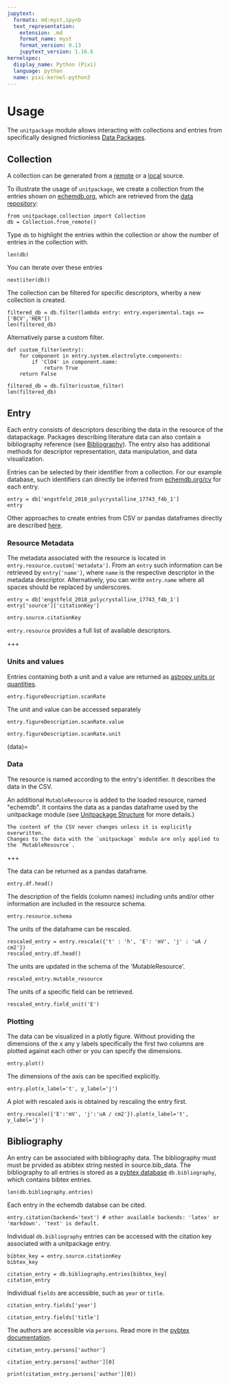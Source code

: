 ```yaml
---
jupytext:
  formats: md:myst,ipynb
  text_representation:
    extension: .md
    format_name: myst
    format_version: 0.13
    jupytext_version: 1.16.6
kernelspec:
  display_name: Python (Pixi)
  language: python
  name: pixi-kernel-python3
---
```


# Usage

The `unitpackage` module allows interacting with collections and entries from specifically designed frictionless [Data Packages](unitpackage.md).

## Collection

A collection can be generated from a [remote](../api/remote.md) or a [local](../api/local.md) source.

To illustrate the usage of `unitpackage`, we create a collection from the entries shown on [echemdb.org](https://www.echemdb.org/cv),
which are retrieved from the [data repository](https://github.com/echemdb/electrochemistry-data):

```{code-cell} ipython3
from unitpackage.collection import Collection
db = Collection.from_remote()
```

Type `db` to highlight the entries within the collection or show the number of entries in the collection with.

```{code-cell} ipython3
len(db)
```

You can iterate over these entries

```{code-cell} ipython3
next(iter(db))
```

The collection can be filtered for specific descriptors,
wherby a new collection is created.

```{code-cell} ipython3
filtered_db = db.filter(lambda entry: entry.experimental.tags == ['BCV','HER'])
len(filtered_db)
```

Alternatively parse a custom filter.

```{code-cell} ipython3
def custom_filter(entry):
    for component in entry.system.electrolyte.components:
        if 'ClO4' in component.name:
            return True
    return False

filtered_db = db.filter(custom_filter)
len(filtered_db)
```

## Entry

Each entry consists of descriptors describing the data in the resource of the datapackage. Packages describing literature data can also contain a bibliography reference (see [Bibliography](#bibliography)).
The entry also has additional methods for descriptor representation, data manipulation, and data visualization.

Entries can be selected by their identifier from a collection. For our example database, such identifiers can directly be inferred from [echemdb.org/cv](https://www.echemdb.org/cv) for each entry.

```{code-cell} ipython3
entry = db['engstfeld_2018_polycrystalline_17743_f4b_1']
entry
```

Other approaches to create entries from CSV or pandas dataframes directly are described [here](load_and_save.md).

### Resource Metadata

The metadata associated with the resource is located in `entry.resource.custom['metadata']`.
From an `entry` such information can be retrieved by `entry['name']`,
where `name` is the respective descriptor in the metadata descriptor.
Alternatively, you can write `entry.name` where all spaces should be replaced by underscores.

```{code-cell} ipython3
entry = db['engstfeld_2018_polycrystalline_17743_f4b_1']
entry['source']['citationKey']
```

```{code-cell} ipython3
entry.source.citationKey
```

`entry.resource` provides a full list of available descriptors.

+++

### Units and values

Entries containing both a unit and a value are returned as [astropy units or quantities](https://docs.astropy.org/en/stable/units/index.html).

```{code-cell} ipython3
entry.figureDescription.scanRate
```

The unit and value can be accessed separately

```{code-cell} ipython3
entry.figureDescription.scanRate.value
```

```{code-cell} ipython3
entry.figureDescription.scanRate.unit
```

(data)=
### Data

The resource is named according to the entry's identifier. It describes the data in the CSV.

An additional `MutableResource` is added to the loaded resource, named "echemdb".
It contains the data as a pandas dataframe used by the unitpackage module (see [Unitpackage Structure](unitpackage.md) for more details.)

```{note}
The content of the CSV never changes unless it is explicitly overwritten.
Changes to the data with the `unitpackage` module are only applied to the `MutableResource`.
```

+++

The data can be returned as a pandas dataframe.

```{code-cell} ipython3
entry.df.head()
```

The description of the fields (column names) including units and/or other information are included in the resource schema.

```{code-cell} ipython3
entry.resource.schema
```

The units of the dataframe can be rescaled.

```{code-cell} ipython3
rescaled_entry = entry.rescale({'t' : 'h', 'E': 'mV', 'j' : 'uA / cm2'})
rescaled_entry.df.head()
```

The units are updated in the schema of the 'MutableResource'.

```{code-cell} ipython3
rescaled_entry.mutable_resource
```

The units of a specific field can be retrieved.

```{code-cell} ipython3
rescaled_entry.field_unit('E')
```

### Plotting

The data can be visualized in a plotly figure. Without providing the dimensions of the x any y labels specifically the first two columns are plotted against each other or you can specify the dimensions.

```{code-cell} ipython3
entry.plot()
```

The dimensions of the axis can be specified explicitly.

```{code-cell} ipython3
entry.plot(x_label='t', y_label='j')
```

A plot with rescaled axis is obtained by rescaling the entry first.

```{code-cell} ipython3
entry.rescale({'E':'mV', 'j':'uA / cm2'}).plot(x_label='t', y_label='j')
```

## Bibliography

An entry can be associated with bibliography data. The bibliography must must be prvided as abibtex string nested in source.bib_data. The bibliography to all entries is stored as a [pybtex database](https://docs.pybtex.org/api) `db.bibliography`,
which contains bibtex entries.

```{code-cell} ipython3
len(db.bibliography.entries)
```

Each entry in the echemdb databse can be cited.

```{code-cell} ipython3
entry.citation(backend='text') # other available backends: 'latex' or 'markdown'. 'text' is default.
```

Individual `db.bibliography` entries can be accessed with the citation key associated with a unitpackage entry.

```{code-cell} ipython3
bibtex_key = entry.source.citationKey
bibtex_key
```

```{code-cell} ipython3
citation_entry = db.bibliography.entries[bibtex_key]
citation_entry
```

Individiual `fields` are accessible, such as `year` or `title`.

```{code-cell} ipython3
citation_entry.fields['year']
```

```{code-cell} ipython3
citation_entry.fields['title']
```

The authors are accessible via `persons`. Read more in the [pybtex documentation](https://docs.pybtex.org/api/parsing.html?highlight=persons#pybtex.database.Entry.persons).

```{code-cell} ipython3
citation_entry.persons['author']
```

```{code-cell} ipython3
citation_entry.persons['author'][0]
```

```{code-cell} ipython3
print(citation_entry.persons['author'][0])
```
